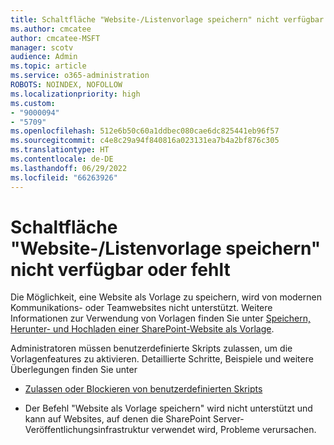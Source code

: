 ```yaml
---
title: Schaltfläche "Website-/Listenvorlage speichern" nicht verfügbar oder fehlt
ms.author: cmcatee
author: cmcatee-MSFT
manager: scotv
audience: Admin
ms.topic: article
ms.service: o365-administration
ROBOTS: NOINDEX, NOFOLLOW
ms.localizationpriority: high
ms.custom:
- "9000094"
- "5709"
ms.openlocfilehash: 512e6b50c60a1ddbec080cae6dc825441eb96f57
ms.sourcegitcommit: c4e8c29a94f840816a023131ea7b4a2bf876c305
ms.translationtype: HT
ms.contentlocale: de-DE
ms.lasthandoff: 06/29/2022
ms.locfileid: "66263926"
---
```

# <a name="save-sitelist-template-button-not-available-or-missing"></a>Schaltfläche "Website-/Listenvorlage speichern" nicht verfügbar oder fehlt

Die Möglichkeit, eine Website als Vorlage zu speichern, wird von modernen Kommunikations- oder Teamwebsites nicht unterstützt. Weitere Informationen zur Verwendung von Vorlagen finden Sie unter [Speichern, Herunter- und Hochladen einer SharePoint-Website als Vorlage](https://docs.microsoft.com/sharepoint/dev/general-development/save-download-and-upload-a-sharepoint-site-as-a-template).

Administratoren müssen benutzerdefinierte Skripts zulassen, um die Vorlagenfeatures zu aktivieren. Detaillierte Schritte, Beispiele und weitere Überlegungen finden Sie unter

- [Zulassen oder Blockieren von benutzerdefinierten Skripts](https://docs.microsoft.com/sharepoint/allow-or-prevent-custom-script)

- Der Befehl "Website als Vorlage speichern" wird nicht unterstützt und kann auf Websites, auf denen die SharePoint Server-Veröffentlichungsinfrastruktur verwendet wird, Probleme verursachen.


